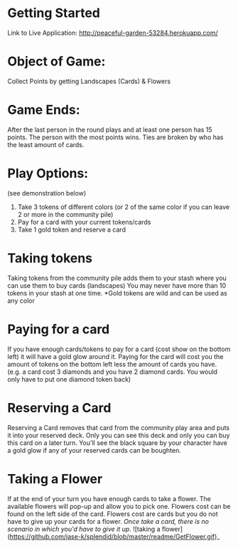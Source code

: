 # Getting Started
Link to Live Application: http://peaceful-garden-53284.herokuapp.com/

# Object of Game: 
Collect Points by getting Landscapes (Cards) & Flowers

# Game Ends: 
After the last person in the round plays and at least one person has 15 points. 
The person with the most points wins. Ties are broken by who has the least amount of cards. 

# Play Options: 
(see demonstration below)
1. Take 3 tokens of different colors (or 2 of the same color if you can leave 2 or more in the community pile)
2. Pay for a card with your current tokens/cards
3. Take 1 gold token and reserve a card

# Taking tokens
Taking tokens from the community pile adds them to your stash where you can use them to buy cards (landscapes)
You may never have more than 10 tokens in your stash at one time. *Gold tokens are wild and can be used as any color

# Paying for a card
If you have enough cards/tokens to pay for a card (cost show on the bottom left) it will have a gold glow around it. Paying
for the card will cost you the amount of tokens on the bottom left less the amount of cards you have. (e.g. a card cost 3 diamonds
and you have 2 diamond cards. You would only have to put one diamond token back)


# Reserving a Card
Reserving a Card removes that card from the community play area and puts it into your reserved deck. Only you can see this deck
and only you can buy this card on a later turn. You'll see the black square by your character have a gold glow if any of your reserved 
cards can be boughten. 

# Taking a Flower
If at the end of your turn you have enough cards to take a flower. The available flowers will pop-up and allow you to pick one. Flowers cost
can be found on the left side of the card. Flowers cost are cards but you do not have to give up your cards for a flower. *Once take a card, there is 
no scenario in which you'd have to give it up.*
![taking a flower] (https://github.com/jase-k/splendid/blob/master/readme/GetFlower.gif)_





